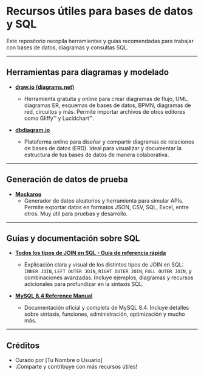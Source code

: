 # Recursos útiles para bases de datos y SQL

Este repositorio recopila herramientas y guías recomendadas para trabajar con bases de datos, diagramas y consultas SQL.

---

## Herramientas para diagramas y modelado

- **[draw.io (diagrams.net)](https://app.diagrams.net/)**
  - Herramienta gratuita y online para crear diagramas de flujo, UML, diagramas ER, esquemas de bases de datos, BPMN, diagramas de red, circuitos y más. Permite importar archivos de otros editores como Gliffy™ y Lucidchart™.

- **[dbdiagram.io](https://dbdiagram.io/home)**
  - Plataforma online para diseñar y compartir diagramas de relaciones de bases de datos (ERD). Ideal para visualizar y documentar la estructura de tus bases de datos de manera colaborativa.

---

## Generación de datos de prueba

- **[Mockaroo](https://www.mockaroo.com/)**
  - Generador de datos aleatorios y herramienta para simular APIs. Permite exportar datos en formatos JSON, CSV, SQL, Excel, entre otros. Muy útil para pruebas y desarrollo.

---

## Guías y documentación sobre SQL

- **[Todos los tipos de JOIN en SQL - Guía de referencia rápida](https://ingenieriadesoftware.es/tipos-sql-join-guia-referencia/)**
  - Explicación clara y visual de los distintos tipos de JOIN en SQL: `INNER JOIN`, `LEFT OUTER JOIN`, `RIGHT OUTER JOIN`, `FULL OUTER JOIN`, y combinaciones avanzadas. Incluye ejemplos, diagramas y recursos adicionales para profundizar en la sintaxis SQL.

- **[MySQL 8.4 Reference Manual](https://dev.mysql.com/doc/refman/8.4/en/)**
  - Documentación oficial y completa de MySQL 8.4. Incluye detalles sobre sintaxis, funciones, administración, optimización y mucho más.

---

## Créditos

- Curado por [Tu Nombre o Usuario]
- ¡Comparte y contribuye con más recursos útiles!

